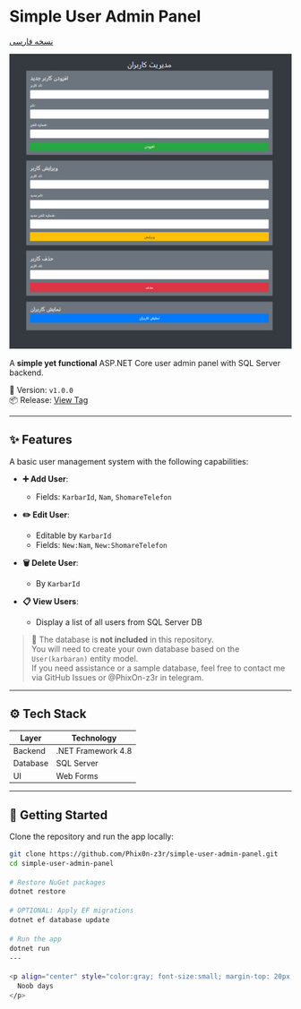 # Simple User Admin Panel

[نسخه فارسی](FA-README.md)

<p align="center">
  <img src="assets/demo.jpg" alt="Demo Screenshot" width="600"/>
</p>

A **simple yet functional** ASP.NET Core user admin panel with SQL Server backend.

🎯 Version: `v1.0.0`  
📦 Release: [View Tag](https://github.com/Phix0n-z3r/simple-user-admin-panel/releases)

---

## ✨ Features

A basic user management system with the following capabilities:

- **➕ Add User**:  
  - Fields: `KarbarId`, `Nam`, `ShomareTelefon`

- **✏️ Edit User**:  
  - Editable by `KarbarId`  
  - Fields: `New:Nam`, `New:ShomareTelefon`

- **🗑️ Delete User**:  
  - By `KarbarId`

- **📋 View Users**:  
  - Display a list of all users from SQL Server DB

> 🚫 The database is **not included** in this repository.  
You will need to create your own database based on the `User(karbaran)` entity model.  
If you need assistance or a sample database, feel free to contact me via GitHub Issues or @PhixOn-z3r in telegram.


---

## ⚙️ Tech Stack

| Layer        | Technology           |
|--------------|----------------------|
| Backend      | .NET Framework 4.8   |
| Database     | SQL Server           |
| UI           | Web Forms            |

---

## 🚀 Getting Started

Clone the repository and run the app locally:

```bash
git clone https://github.com/Phix0n-z3r/simple-user-admin-panel.git
cd simple-user-admin-panel

# Restore NuGet packages
dotnet restore

# OPTIONAL: Apply EF migrations
dotnet ef database update

# Run the app
dotnet run
---

<p align="center" style="color:gray; font-size:small; margin-top: 20px;">
  Noob days
</p>